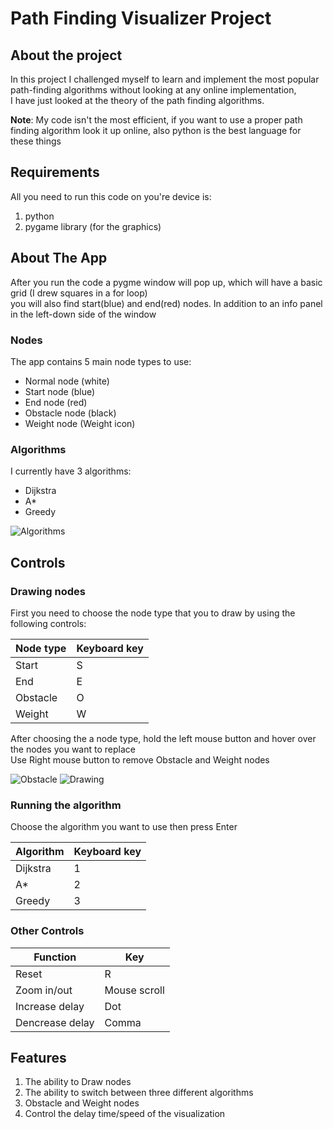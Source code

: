 Path Finding Visualizer Project
====================
About the project
-----------------
In this project I challenged myself to learn and implement the most popular path-finding algorithms without looking at any online implementation,  
I have just looked at the theory of the path finding algorithms.

**Note**: My code isn't the most efficient, if you want to use a proper path finding algorithm look it up online, also python is the best language for these things

Requirements
------------
All you need to run this code on you're device is:
1. python
2. pygame library (for the graphics)

About The App
-------------
After you run the code a pygme window will pop up, which will have a basic grid (I drew squares in a for loop)  
you will also find start(blue) and end(red) nodes. In addition to an info panel in the left-down side of the window

### Nodes  
The app contains 5 main node types to use:
* Normal node   (white)
* Start node    (blue)
* End node      (red)
* Obstacle node (black)
* Weight node   (Weight icon)

### Algorithms  
I currently have 3 algorithms:
* Dijkstra
* A*
* Greedy

![Algorithms](https://user-images.githubusercontent.com/60931606/85296377-f7e9f880-b4a9-11ea-9d40-f13fa6a0744c.gif)


Controls
--------
### Drawing nodes  
First you need to choose the node type that you to draw by using the following controls:

|Node type|Keyboard key|
|---------|------------|
|  Start  |     S      |
|   End   |     E      |
|Obstacle |     O      |
| Weight  |     W      |



After choosing the a node type, hold the left mouse button and hover over the nodes you want to replace  
Use Right mouse button to remove Obstacle and Weight nodes


![Obstacle](https://user-images.githubusercontent.com/60931606/85296162-a2155080-b4a9-11ea-995f-2a32abc0a84e.gif)
![Drawing](https://user-images.githubusercontent.com/60931606/85296277-d0932b80-b4a9-11ea-9281-da5740aa237f.gif)


### Running the algorithm  
Choose the algorithm you want to use then press Enter

|Algorithm|Keyboard key|
|---------|------------|
|Dijkstra |     1      |
|   A*    |     2      |
| Greedy  |     3      |

### Other Controls
|   Function    |    Key     |
|---------------|------------|
|Reset          |     R      |
|Zoom in/out    |Mouse scroll|
|Increase delay |    Dot     |
|Dencrease delay|   Comma    |

Features
--------
1. The ability to Draw nodes
2. The ability to switch between three different algorithms
3. Obstacle and Weight nodes
4. Control the delay time/speed of the visualization
